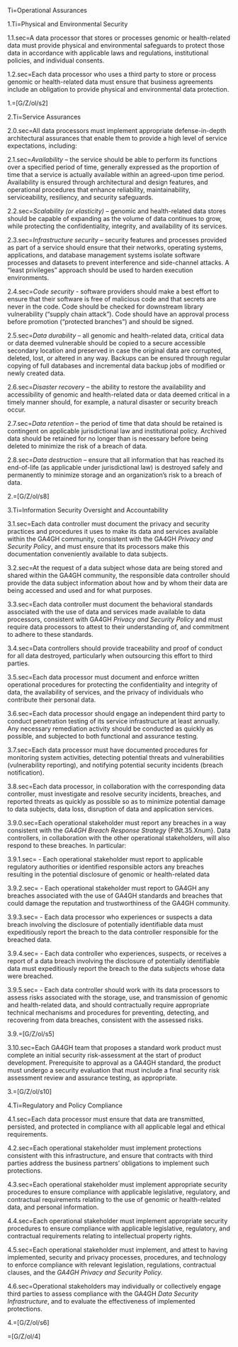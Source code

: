 Ti=Operational Assurances 

1.Ti=Physical and Environmental Security 

1.1.sec=A data processor that stores or processes genomic or health-related data must provide physical and environmental safeguards to protect those data in accordance with applicable laws and regulations, institutional policies, and individual consents. 

1.2.sec=Each data processor who uses a third party to store or process genomic or health-related data must ensure that business agreements include an obligation to provide physical and environmental data protection. 

1.=[G/Z/ol/s2]

2.Ti=Service Assurances 

2.0.sec=All data processors must implement appropriate defense-in-depth architectural assurances that enable them to provide a high level of service expectations, including: 

2.1.sec=*Availability* – the service should be able to perform its functions over a specified period of time, generally expressed as the proportion of time that a service is actually available within an agreed-upon time period. Availability is ensured through architectural and design features, and operational procedures that enhance reliability, maintainability, serviceability, resiliency, and security safeguards. 

2.2.sec=*Scalability (or elasticity)* – genomic and health-related data stores should be capable of expanding as the volume of data continues to grow, while protecting the confidentiality, integrity, and availability of its services. 

2.3.sec=*Infrastructure security* – security features and processes provided as part of a service should ensure that their networks, operating systems, applications, and database management systems isolate software processes and datasets to prevent interference and side-channel attacks. A “least privileges” approach should be used to harden execution environments. 

2.4.sec=*Code security* - software providers should make a best effort to ensure that their software is free of malicious code and that secrets are never in the code. Code should be checked for downstream library vulnerability (“supply chain attack”). Code should have an approval process before promotion (“protected branches”) and should be signed. 

2.5.sec=*Data durability* – all genomic and health-related data, critical data or data deemed vulnerable should be copied to a secure accessible secondary location and preserved in case the original data are corrupted, deleted, lost, or altered in any way. Backups can be ensured through regular copying of full databases and incremental data backup jobs of modified or newly created data. 

2.6.sec=*Disaster recovery* – the ability to restore the availability and accessibility of genomic and health-related data or data deemed critical in a timely manner should, for example, a natural disaster or security breach occur. 

2.7.sec=*Data retention* – the period of time that data should be retained is contingent on applicable jurisdictional law and institutional policy. Archived data should be retained for no longer than is necessary before being deleted to minimize the risk of a breach of data. 

2.8.sec=*Data destruction* – ensure that all information that has reached its end-of-life (as applicable under jurisdictional law) is destroyed safely and permanently to minimize storage and an organization’s risk to a breach of data. 

2.=[G/Z/ol/s8]

3.Ti=Information Security Oversight and Accountability 

3.1.sec=Each data controller must document the privacy and security practices and procedures it uses to make its data and services available within the GA4GH community, consistent with the GA4GH *Privacy and Security Policy*, and must ensure that its processors make this documentation conveniently available to data subjects. 

3.2.sec=At the request of a data subject whose data are being stored and shared within the GA4GH community, the responsible data controller should provide the data subject information about how and by whom their data are being accessed and used and for what purposes. 

3.3.sec=Each data controller must document the behavioral standards associated with the use of data and services made available to data processors, consistent with GA4GH *Privacy and Security Policy* and must require data processors to attest to their understanding of, and commitment to adhere to these standards. 

3.4.sec=Data controllers should provide traceability and proof of conduct for all data destroyed, particularly when outsourcing this effort to third parties. 

3.5.sec=Each data processor must document and enforce written operational procedures for protecting the confidentiality and integrity of data, the availability of services, and the privacy of individuals who contribute their personal data. 

3.6.sec=Each data processor should engage an independent third party to conduct penetration testing of its service infrastructure at least annually. Any necessary remediation activity should be conducted as quickly as possible, and subjected to both functional and assurance testing. 

3.7.sec=Each data processor must have documented procedures for monitoring system activities, detecting potential threats and vulnerabilities (vulnerability reporting), and notifying potential security incidents (breach notification). 

3.8.sec=Each data processor, in collaboration with the corresponding data controller, must investigate and resolve security incidents, breaches, and reported threats as quickly as possible so as to minimize potential damage to data subjects, data loss, disruption of data and application services. 

3.9.0.sec=Each operational stakeholder must report any breaches in a way consistent with the *GA4GH Breach Response Strategy* {FtNt.35.Xnum}. Data controllers, in collaboration with the other operational stakeholders, will also respond to these breaches. In particular: 

3.9.1.sec= - Each operational stakeholder must report to applicable regulatory authorities or identified responsible actors any breaches resulting in the potential disclosure of genomic or health-related data 

3.9.2.sec= - Each operational stakeholder must report to GA4GH any breaches associated with the use of GA4GH standards and breaches that could damage the reputation and trustworthiness of the GA4GH community. 

3.9.3.sec= - Each data processor who experiences or suspects a data breach involving the disclosure of potentially identifiable data must expeditiously report the breach to the data controller responsible for the breached data. 

3.9.4.sec= - Each data controller who experiences, suspects, or receives a report of a data breach involving the disclosure of potentially identifiable data must expeditiously report the breach to the data subjects whose data were breached. 

3.9.5.sec= - Each data controller should work with its data processors to assess risks associated with the storage, use, and transmission of genomic and health-related data, and should contractually require appropriate technical mechanisms and procedures for preventing, detecting, and recovering from data breaches, consistent with the assessed risks. 

3.9.=[G/Z/ol/s5]

3.10.sec=Each GA4GH team that proposes a standard work product must complete an initial security risk-assessment at the start of product development. Prerequisite to approval as a GA4GH standard, the product must undergo a security evaluation that must include a final security risk assessment review and assurance testing, as appropriate. 

3.=[G/Z/ol/s10]

4.Ti=Regulatory and Policy Compliance 

4.1.sec=Each data processor must ensure that data are transmitted, persisted, and protected in compliance with all applicable legal and ethical requirements. 

4.2.sec=Each operational stakeholder must implement protections consistent with this infrastructure, and ensure that contracts with third parties address the business partners’ obligations to implement such protections. 

4.3.sec=Each operational stakeholder must implement appropriate security procedures to ensure compliance with applicable legislative, regulatory, and contractual requirements relating to the use of genomic or health-related data, and personal information. 

4.4.sec=Each operational stakeholder must implement appropriate security procedures to ensure compliance with applicable legislative, regulatory, and contractual requirements relating to intellectual property rights. 

4.5.sec=Each operational stakeholder must implement, and attest to having implemented, security and privacy processes, procedures, and technology to enforce compliance with relevant legislation, regulations, contractual clauses, and the *GA4GH Privacy and Security Policy.* 

4.6.sec=Operational stakeholders may individually or collectively engage third parties to assess compliance with the GA4GH *Data Security Infrastructure*, and to evaluate the effectiveness of implemented protections. 

4.=[G/Z/ol/s6]

=[G/Z/ol/4]